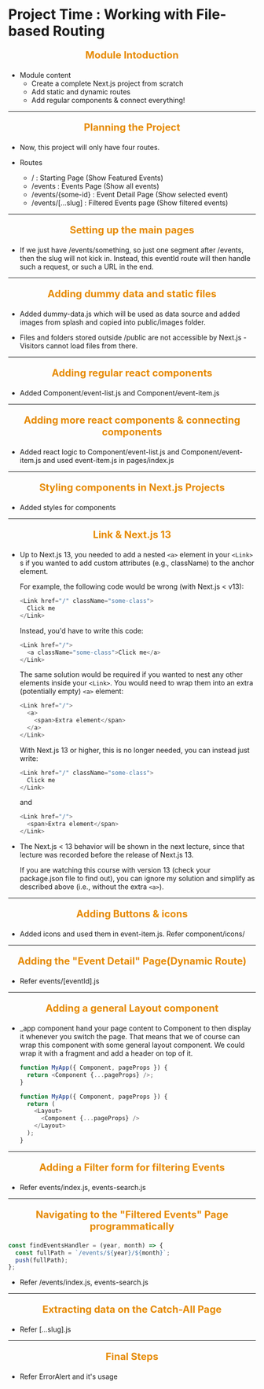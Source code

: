 # Project Time : Working with File-based Routing

<p style="text-align: center; font-size: 20px; font-weight: bold; color: #e68a00"> Module Intoduction </p>

- Module content
  - Create a complete Next.js project from scratch
  - Add static and dynamic routes
  - Add regular components & connect everything!

---

<p style="text-align: center; font-size: 20px; font-weight: bold; color: #e68a00"> Planning the Project </p>

- Now, this project will only have four routes.

- Routes
  - / : Starting Page (Show Featured Events)
  - /events : Events Page (Show all events)
  - /events/{some-id} : Event Detail Page (Show selected event)
  - /events/[...slug] : Filtered Events page (Show filtered events)

---

<p style="text-align: center; font-size: 20px; font-weight: bold; color: #e68a00"> Setting up the main pages </p>

- If we just have /events/something, so just one segment after /events, then the slug will not kick in. Instead, this
  eventId route will then handle such a request, or such a URL in the end.

---

<p style="text-align: center; font-size: 20px; font-weight: bold; color: #e68a00"> Adding dummy data and static files </p>

- Added dummy-data.js which will be used as data source and added images from splash and copied into public/images
  folder.

- Files and folders stored outside /public are not accessible by Next.js - Visitors cannot load files from there.

---

<p style="text-align: center; font-size: 20px; font-weight: bold; color: #e68a00"> Adding regular react components </p>

- Added Component/event-list.js and Component/event-item.js

---

<p style="text-align: center; font-size: 20px; font-weight: bold; color: #e68a00"> Adding more react components & connecting components </p>

- Added react logic to Component/event-list.js and Component/event-item.js and used event-item.js in pages/index.js

---

<p style="text-align: center; font-size: 20px; font-weight: bold; color: #e68a00"> Styling components in Next.js Projects </p>

- Added styles for components

---

<p style="text-align: center; font-size: 20px; font-weight: bold; color: #e68a00"> Link & Next.js 13</p>

- Up to Next.js 13, you needed to add a nested `<a>` element in your `<Link>` s if you wanted to add custom attributes
  (e.g., className) to the anchor element.

  For example, the following code would be wrong (with Next.js < v13):

  ```js
  <Link href="/" className="some-class">
    Click me
  </Link>
  ```

  Instead, you'd have to write this code:

  ```js
  <Link href="/">
    <a className="some-class">Click me</a>
  </Link>
  ```

  The same solution would be required if you wanted to nest any other elements inside your `<Link>`. You would need to wrap them into an extra (potentially empty) `<a>` element:

  ```js
  <Link href="/">
    <a>
      <span>Extra element</span>
    </a>
  </Link>
  ```

  With Next.js 13 or higher, this is no longer needed, you can instead just write:

  ```js
  <Link href="/" className="some-class">
    Click me
  </Link>
  ```

  and

  ```js
  <Link href="/">
    <span>Extra element</span>
  </Link>
  ```

- The Next.js < 13 behavior will be shown in the next lecture, since that lecture was recorded before the release of
  Next.js 13.

  If you are watching this course with version 13 (check your package.json file to find out), you can ignore my solution
  and simplify as described above (i.e., without the extra `<a>`).

---

<p style="text-align: center; font-size: 20px; font-weight: bold; color: #e68a00"> Adding Buttons & icons</p>

- Added icons and used them in event-item.js. Refer component/icons/

---

<p style="text-align: center; font-size: 20px; font-weight: bold; color: #e68a00"> Adding the "Event Detail" Page(Dynamic Route)</p>

- Refer events/[eventId].js

---

<p style="text-align: center; font-size: 20px; font-weight: bold; color: #e68a00"> Adding a general Layout component </p>

- \_app component hand your page content to Component to then display it whenever you switch the page. That means that
  we of course can wrap this component with some general layout component. We could wrap it with a fragment and add a
  header on top of it.

  ```js
  function MyApp({ Component, pageProps }) {
    return <Component {...pageProps} />;
  }
  ```

  ```js
  function MyApp({ Component, pageProps }) {
    return (
      <Layout>
        <Component {...pageProps} />
      </Layout>
    );
  }
  ```

---

<p style="text-align: center; font-size: 20px; font-weight: bold; color: #e68a00"> Adding a Filter form for filtering Events </p>

- Refer events/index.js, events-search.js

---

<p style="text-align: center; font-size: 20px; font-weight: bold; color: #e68a00"> Navigating to the "Filtered Events" Page programmatically </p>

```js
const findEventsHandler = (year, month) => {
  const fullPath = `/events/${year}/${month}`;
  push(fullPath);
};
```

- Refer /events/index.js, events-search.js

---

<p style="text-align: center; font-size: 20px; font-weight: bold; color: #e68a00"> Extracting data on the Catch-All Page </p>

- Refer [...slug].js

---

<p style="text-align: center; font-size: 20px; font-weight: bold; color: #e68a00"> Final Steps </p>

- Refer ErrorAlert and it's usage
